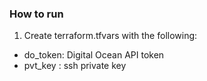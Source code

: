 ### How to run

1. Create terraform.tfvars with the following: 
  - do_token: Digital Ocean API token
  - pvt_key : ssh private key
